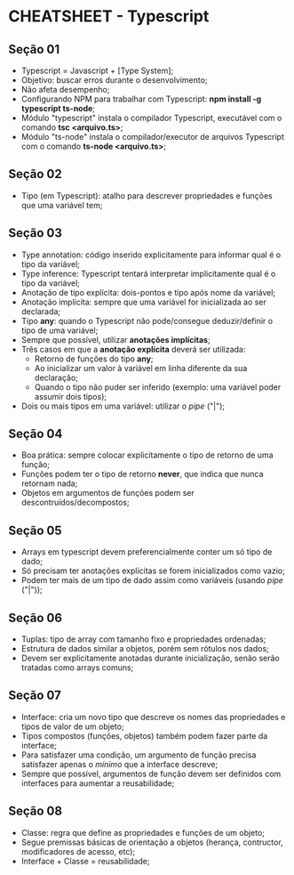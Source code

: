# CHEATSHEET - Typescript

## Seção 01

- Typescript = Javascript + [Type System];
- Objetivo: buscar erros durante o desenvolvimento;
- Não afeta desempenho;
- Configurando NPM para trabalhar com Typescript: **npm install -g typescript ts-node**;
- Módulo "typescript" instala o compilador Typescript, executável com o comando **tsc <arquivo.ts>**;
- Módulo "ts-node" instala o compilador/executor de arquivos Typescript com o comando **ts-node <arquivo.ts>**;

## Seção 02

- Tipo (em Typescript): atalho para descrever propriedades e funções que uma variável tem;

## Seção 03

- Type annotation: código inserido explicitamente para informar qual é o tipo da variável;
- Type inference: Typescript tentará interpretar implicitamente qual é o tipo da variável;
- Anotação de tipo explícita: dois-pontos e tipo após nome da variável;
- Anotação implícita: sempre que uma variável for inicializada ao ser declarada;
- Tipo **any**: quando o Typescript não pode/consegue deduzir/definir o tipo de uma variável;
- Sempre que possível, utilizar **anotações implícitas**;
- Três casos em que a **anotação explícita** deverá ser utilizada:
  - Retorno de funções do tipo **any**;
  - Ao inicializar um valor à variável em linha diferente da sua declaração;
  - Quando o tipo não puder ser inferido (exemplo: uma variável poder assumir dois tipos);
- Dois ou mais tipos em uma variável: utilizar o _pipe_ ("|");

## Seção 04

- Boa prática: sempre colocar explicitamente o tipo de retorno de uma função;
- Funções podem ter o tipo de retorno **never**, que indica que nunca retornam nada;
- Objetos em argumentos de funções podem ser descontruídos/decompostos;

## Seção 05

- Arrays em typescript devem preferencialmente conter um só tipo de dado;
- Só precisam ter anotações explícitas se forem inicializados como vazio;
- Podem ter mais de um tipo de dado assim como variáveis (usando _pipe_ ("|"));

## Seção 06

- Tuplas: tipo de array com tamanho fixo e propriedades ordenadas;
- Estrutura de dados similar a objetos, porém sem rótulos nos dados;
- Devem ser explicitamente anotadas durante inicialização, senão serão tratadas como arrays comuns;

## Seção 07

- Interface: cria um novo tipo que descreve os nomes das propriedades e tipos de valor de um objeto;
- Tipos compostos (funções, objetos) também podem fazer parte da interface;
- Para satisfazer uma condição, um argumento de função precisa satisfazer apenas o _mínimo_ que a interface descreve;
- Sempre que possível, argumentos de função devem ser definidos com interfaces para aumentar a reusabilidade;

## Seção 08

- Classe: regra que define as propriedades e funções de um objeto;
- Segue premissas básicas de orientação a objetos (herança, contructor, modificadores de acesso, etc);
- Interface + Classe = reusabilidade;
